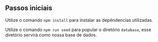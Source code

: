 ## Passos iniciais

Utilize o comando `npm install` para instalar as depêndencias utilizadas.

Utilize o comando `npm run seed` para popular o diretório `database`, esse diretório servirá como nossa base de dados.

